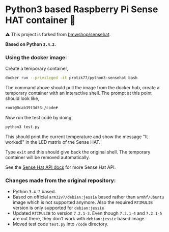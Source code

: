 
# Python3 based Raspberry Pi Sense HAT container :snake:

:warning: This project is forked from [bmwshop/sensehat](https://github.com/bmwshop/sensehat).

**Based on Python `3.4.2`.**

### Using the docker image:

Create a temporary container,
```bash
docker run --privileged -it protik77/python3-sensehat bash
```

The command above should pull the image from the docker hub, create a temporary container with an interactive shell. The prompt at this point should look like,
```bash
root@0cab39t3d53:/code#
```

Now run the test code by doing,
```bash
python3 test.py
```

This should print the current temperature and show the message "It worked!" in the LED matrix of the Sense HAT.

Type `exit` and this should give back the original shell. The temporary container will be removed automatically.

See the [Sense Hat API docs](https://pythonhosted.org/sense-hat/) for more Sense Hat API.

### Changes made from the original repository:

* Python `3.4.2` based.
* Based on official `arm32v7/debian:jessie` based rather than `armhf/ubuntu` image which is not supported anymore. Also the required `RTIMULIB` version is only supported for `debian:jessie`
* Updated `RTIMULIB` to version `7.2.1-3`. Even though `7.2.1-4` and `7.2.1-5` are out there, they don't work with `debian:jessie` based image.
* Moved test code `test.py` into `/code` directory.
